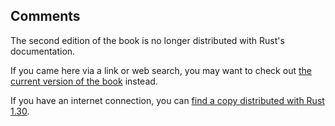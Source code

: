 ## Comments

The second edition of the book is no longer distributed with Rust's documentation.

If you came here via a link or web search, you may want to check out [the current version of the book](../ch03-04-comments.html) instead.

If you have an internet connection, you can [find a copy distributed with Rust 1.30](https://doc.rust-lang.org/1.30.0/book/second-edition/ch03-04-comments.html).